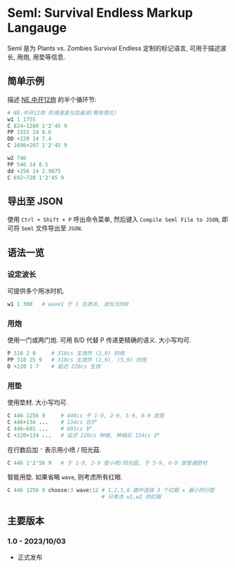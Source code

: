 # Seml: Survival Endless Markup Langauge

Seml 是为 Plants vs. Zombies Survival Endless 定制的标记语言, 可用于描述波长, 用炮, 用垫等信息.

## 简单示例

描述 [NE.中开12炮](https:#www.bilibili.com/video/BV1Ty4y1u7uC/) 的半个循环节:
```python
# NE.中开12炮 的减速波与加速波(略有简化)
w1 1 1755           
C 824~1280 1'2'45 9
PP 1555 24 8.6
DD +220 14 7.4
C 1696+207 1'2'45 9

w2 746
PP 546 14 8.5
dd +256 14 2.9875
C 692~728 1'2'45 9
```

## 导出至 JSON

使用 `Ctrl + Shift + P` 呼出命令菜单, 然后键入 `Compile Seml File to JSON`, 即可将 `Seml` 文件导出至 `JSON`.


## 语法一览

### 设定波长

可提供多个用冰时机.

```python
w1 1 300   # wave1 于 1 生效冰, 波长为300
```

### 用炮

使用一门或两门炮. 可用 B/D 代替 P 传递更精确的语义. 大小写均可.

```python
P 318 2 9     # 318cs 生效炸 (2,9) 的炮
PP 318 25 9   # 318cs 生效炸 (2,9), (5,9) 的炮
D +220 1 7    # 延迟 220cs 生效
```


### 用垫

使用垫材. 大小写均可.

```python
C 446 1256 9     # 446cs 于 1-9, 2-9, 5-9, 6-9 放垫
C 446+134 ...    # 134cs 后铲
C 446~601 ...    # 601cs 铲
C +220+134 ...   # 延迟 220cs 种植, 种植后 134cs 铲
```

在行数后加 `'` 表示用小喷 / 阳光菇.


```python
C 446 1'2'56 9   # 于 1-9, 2-9 垫小喷/阳光菇, 于 5-9, 6-9 放普通垫材
```

智能用垫. 如果省略 `wave`, 则考虑所有红眼.

```python
C 446 1256 9 choose:3 wave:12 # 1,2,5,6 路中选择 3 个红眼 x 最小的行垫
                              # 只考虑 w1,w2 的红眼
```


## 主要版本

### 1.0 - 2023/10/03

- 正式发布